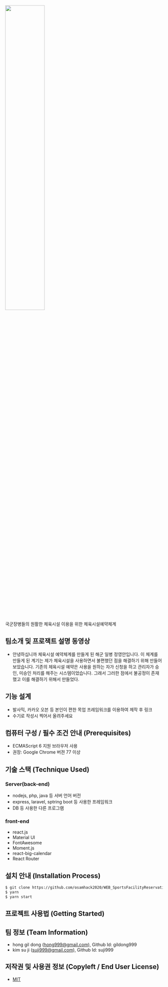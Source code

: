 

# <img src="https://user-images.githubusercontent.com/68759940/97770133-1b1d6680-1b74-11eb-927f-39b23ce15d5a.JPG" width="50%"></img>
국군장병들의 원활한 체육시설 이용을 위한 체육시설예약체계


## 팀소개 및 프로잭트 설명 동영상
- 안녕하십니까 체육시설 예약체계를 만들게 된 해군 일병 정영안입니다.  이 체계를 만들게 된 계기는 제가 체육시설을 사용하면서 불편했던 점을 해결하기 위해 만들어 보았습니다. 기존의 체육시설 예약은 사용을 원하는 자가 신청을 하고 관리자가 승인, 미승인 처리를 해주는 시스템이었습니다. 그래서 그러한 점에서 불공정이 존재했고 이를 해결하기 위해서 만들었다.


## 기능 설계
 -  발사믹, 카카오 오븐 등 본인이 편한 목업 프레임워크를 이용하여 제작 후 링크 
 - 수기로 작성시 찍어서 올려주세요

## 컴퓨터 구성 / 필수 조건 안내 (Prerequisites)
* ECMAScript 6 지원 브라우저 사용
* 권장: Google Chrome 버젼 77 이상

## 기술 스택 (Technique Used) 
### Server(back-end)
 -  nodejs, php, java 등 서버 언어 버전 
 - express, laravel, sptring boot 등 사용한 프레임워크 
 - DB 등 사용한 다른 프로그램 
 
### front-end
 -  react.js
 -  Material UI
 -  FontAwesome
 -  Moment.js
 -  react-big-calendar
 -  React Router

## 설치 안내 (Installation Process)
```bash
$ git clone https://github.com/osamhack2020/WEB_SportsFacilityReservationSystem_SFRS.git
$ yarn 
$ yarn start
```

## 프로젝트 사용법 (Getting Started)

 
## 팀 정보 (Team Information)
- hong gil dong (hong999@gmail.com), Github Id: gildong999
- kim su ji (suji999@gmail.com), Github Id: suji999

## 저작권 및 사용권 정보 (Copyleft / End User License)
 * [MIT](https://github.com/osam2020-WEB/Sample-ProjectName-TeamName/blob/master/license.md)
